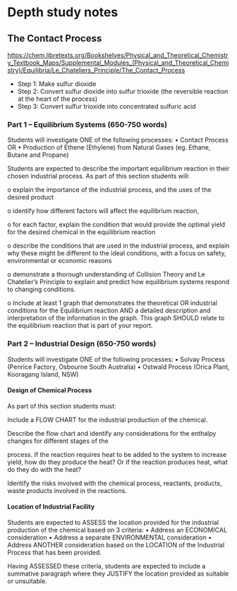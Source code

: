 # Depth study notes

## The Contact Process

https://chem.libretexts.org/Bookshelves/Physical_and_Theoretical_Chemistry_Textbook_Maps/Supplemental_Modules_(Physical_and_Theoretical_Chemistry)/Equilibria/Le_Chateliers_Principle/The_Contact_Process

- Step 1: Make sulfur dioxide
- Step 2: Convert sulfur dioxide into sulfur trioxide (the reversible reaction at the heart of the process)
- Step 3: Convert sulfur trioxide into concentrated sulfuric acid

### Part 1 – Equilibrium Systems (650-750 words)
Students will investigate ONE of the following processes:
• Contact Process OR
• Production of Ethene (Ethylene) from Natural Gases (eg. Ethane, Butane and Propane)

	

Students are expected to describe the important equilibrium reaction in their chosen industrial process. As part of this section students will:

o explain the importance of the industrial process, and the uses of the desired product

o identify how different factors will affect the equilibrium reaction,

o for each factor, explain the condition that would provide the optimal yield for the desired chemical in the
equilibrium reaction

o describe the conditions that are used in the industrial process, and explain why these might be different to the ideal conditions, with a focus on safety, environmental or economic reasons

o demonstrate a thorough understanding of Collision Theory and Le Chatelier’s Principle to explain and predict how equilibrium systems respond to changing conditions.

o Include at least 1 graph that demonstrates the theoretical OR industrial conditions for the Equilibrium reaction AND a detailed description and interpretation of the information in the graph. This graph SHOULD relate to the equilibrium reaction that is part of your report.

### Part 2 – Industrial Design (650-750 words)

Students will investigate ONE of the following processes:
• Solvay Process (Penrice Factory, Osbourne South Australia)
• Ostwald Process (Orica Plant, Kooragang Island, NSW)

#### Design of Chemical Process
As part of this section students must:

Include a FLOW CHART for the industrial production of the chemical.


Describe the flow chart and identify any considerations for the enthalpy changes for different stages of the


process. If the reaction requires heat to be added to the system to increase yield, how do they produce the heat? Or if the reaction produces heat, what do they do with the heat?


Identify the risks involved with the chemical process, reactants, products, waste products involved in the reactions.

#### Location of Industrial Facility

Students are expected to ASSESS the location provided for the industrial production of the chemical based on 3 criteria:
• Address an ECONOMICAL consideration
• Address a separate ENVIRONMENTAL consideration
• Address ANOTHER consideration based on the LOCATION of the Industrial Process that has been
provided.

Having ASSESSED these criteria, students are expected to include a summative paragraph where they JUSTIFY the location provided as suitable or unsuitable.
